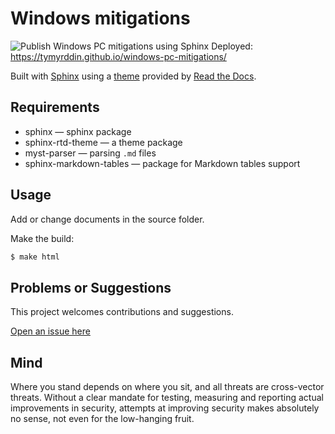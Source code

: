 # Windows mitigations

![Publish Windows PC mitigations using Sphinx](https://github.com/tymyrddin/windows-pc-mitigations/workflows/Publish%Windows%20PC%20mitigations%20using%20Sphinx/badge.svg?branch=main)
 Deployed: https://tymyrddin.github.io/windows-pc-mitigations/

Built with [Sphinx](https://www.sphinx-doc.org) using a [theme](https://github.com/readthedocs/sphinx_rtd_theme) provided
by [Read the Docs](https://readthedocs.org/).

## Requirements

* sphinx — sphinx package
* sphinx-rtd-theme — a theme package
* myst-parser — parsing `.md` files
* sphinx-markdown-tables — package for Markdown tables support

## Usage

Add or change documents in the source folder.

Make the build:
```bash
$ make html
```

## Problems or Suggestions

This project welcomes contributions and suggestions. 

[Open an issue here](https://github.com/tymyrddin/windows-pc-mitigations/issues)

## Mind
Where you stand depends on where you sit, and all threats are cross-vector threats. Without a clear mandate for testing, measuring and reporting actual improvements in security, attempts at improving security makes absolutely no sense, not even for the low-hanging fruit.  
